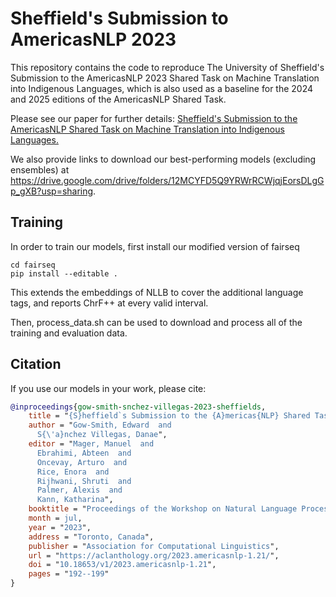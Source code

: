 # Sheffield's Submission to AmericasNLP 2023
This repository contains the code to reproduce The University of Sheffield's Submission to the AmericasNLP 2023 Shared Task on Machine Translation into Indigenous Languages, which is also used as a baseline for the 2024 and 2025 editions of the AmericasNLP Shared Task. 

Please see our paper for further details: [Sheffield's Submission to the AmericasNLP Shared Task on Machine Translation into Indigenous Languages.](https://aclanthology.org/2023.americasnlp-1.21/)

We also provide links to download our best-performing models (excluding ensembles) at https://drive.google.com/drive/folders/12MCYFD5Q9YRWrRCWjqjEorsDLgGp_gXB?usp=sharing.

## Training

In order to train our models, first install our modified version of fairseq

```console
cd fairseq
pip install --editable .
```

This extends the embeddings of NLLB to cover the additional language tags, and reports ChrF++ at every valid interval. 

Then, process_data.sh can be used to download and process all of the training and evaluation data. 

## Citation

If you use our models in your work, please cite:

```bibtex
@inproceedings{gow-smith-snchez-villegas-2023-sheffields,
    title = "{S}heffield`s Submission to the {A}mericas{NLP} Shared Task on Machine Translation into Indigenous Languages",
    author = "Gow-Smith, Edward  and
      S{\'a}nchez Villegas, Danae",
    editor = "Mager, Manuel  and
      Ebrahimi, Abteen  and
      Oncevay, Arturo  and
      Rice, Enora  and
      Rijhwani, Shruti  and
      Palmer, Alexis  and
      Kann, Katharina",
    booktitle = "Proceedings of the Workshop on Natural Language Processing for Indigenous Languages of the Americas (AmericasNLP)",
    month = jul,
    year = "2023",
    address = "Toronto, Canada",
    publisher = "Association for Computational Linguistics",
    url = "https://aclanthology.org/2023.americasnlp-1.21/",
    doi = "10.18653/v1/2023.americasnlp-1.21",
    pages = "192--199"
}
```